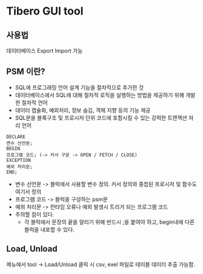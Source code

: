 # Tibero GUI tool
## 사용법 
데이터베이스 Export Import 가능

## PSM 이란?
* SQL에 프로그래밍 언어 설계 기능을 절차적으로 추가한 것
* 데이터베이스에서 SQL에 대해 절차적 로직을 실행하는 방법을 제공하기 위해 개발한 절차적 언어
* 데이터 캡슐화, 예외처리, 정보 숨김, 객체 지향 등의 기능 제공
* SQL문을 블록구조 및 프로시저 단위 코드에 포함시킬 수 있는 강력한 트랜잭션 처리 언어
```psm
DECLARE
변수 선언문;
BEGIN
프로그램 코드; (-> 커서 구문 -> OPEN / FETCH / CLOSE)
EXCEPTION
예외 처리문;
END;
```
* 변수 선언문 ->  블럭에서 사용할 변수 정의. 커서 정의와 중첩된 프로시저 및 함수도 여기서 정의
* 프로그램 코드 ->  블럭을 구성하는 psm문
* 예외 처리문 ->  런타임 오류나 예외 발생시 트리거 되는 프로그램 코드
* 주의할 점이 있다.  
	* 각 블럭에서 문장의 끝을 알리기 위해 반드시 ;을 붙여야 하고, begin내에 다른 블럭을 내포할 수 있다.

## Load, Unload
메뉴에서 tool -> Load/Unload 클릭 시 csv, exel 파일로 테이블 데이터 추출 가능함.